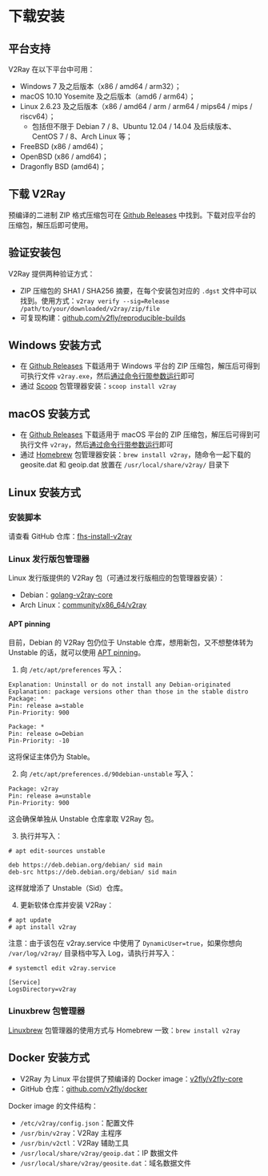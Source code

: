 # 下载安装

## 平台支持

V2Ray 在以下平台中可用：

* Windows 7 及之后版本（x86 / amd64 / arm32）；
* macOS 10.10 Yosemite 及之后版本（amd6 / arm64）；
* Linux 2.6.23 及之后版本（x86 / amd64 / arm / arm64 / mips64 / mips / riscv64）；
  * 包括但不限于 Debian 7 / 8、Ubuntu 12.04 / 14.04 及后续版本、CentOS 7 / 8、Arch Linux 等；
* FreeBSD (x86 / amd64)；
* OpenBSD (x86 / amd64)；
* Dragonfly BSD (amd64)；

## 下载 V2Ray

预编译的二进制 ZIP 格式压缩包可在 [Github Releases](https://github.com/v2fly/v2ray-core/releases) 中找到。下载对应平台的压缩包，解压后即可使用。

## 验证安装包

V2Ray 提供两种验证方式：

* ZIP 压缩包的 SHA1 / SHA256 摘要，在每个安装包对应的 `.dgst` 文件中可以找到。使用方式：`v2ray verify --sig=Release /path/to/your/downloaded/v2ray/zip/file`
* 可复现构建：[github.com/v2fly/reproducible-builds](https://github.com/v2fly/reproducible-builds)

## Windows 安装方式

* 在 [Github Releases](https://github.com/v2fly/v2ray-core/releases) 下载适用于 Windows 平台的 ZIP 压缩包，解压后可得到可执行文件 `v2ray.exe`，然后[通过命令行带参数运行](command.md)即可
* 通过 [Scoop](https://scoop.sh) 包管理器安装：`scoop install v2ray`

## macOS 安装方式

* 在 [Github Releases](https://github.com/v2fly/v2ray-core/releases) 下载适用于 macOS 平台的 ZIP 压缩包，解压后可得到可执行文件 `v2ray`，然后[通过命令行带参数运行](command.md)即可
* 通过 [Homebrew](https://brew.sh) 包管理器安装：`brew install v2ray`，随命令一起下载的 geosite.dat 和 geoip.dat 放置在 `/usr/local/share/v2ray/` 目录下

## Linux 安装方式

### 安装脚本

请查看 GitHub 仓库：[fhs-install-v2ray](https://github.com/v2fly/fhs-install-v2ray)

### Linux 发行版包管理器

Linux 发行版提供的 V2Ray 包（可通过发行版相应的包管理器安装）：

* Debian：[golang-v2ray-core](https://tracker.debian.org/pkg/golang-v2ray-core)
* Arch Linux：[community/x86_64/v2ray](https://www.archlinux.org/packages/community/x86_64/v2ray/)

#### APT pinning

目前，Debian 的 V2Ray 包仍位于 Unstable 仓库，想用新包，又不想整体转为 Unstable 的话，就可以使用 [APT pinning](https://wiki.debian.org/AptConfiguration)。

1. 向 `/etc/apt/preferences` 写入：

```
Explanation: Uninstall or do not install any Debian-originated
Explanation: package versions other than those in the stable distro
Package: *
Pin: release a=stable
Pin-Priority: 900

Package: *
Pin: release o=Debian
Pin-Priority: -10
```

这将保证主体仍为 Stable。

2. 向 `/etc/apt/preferences.d/90debian-unstable` 写入：

```
Package: v2ray
Pin: release a=unstable
Pin-Priority: 900
```

这会确保单独从 Unstable 仓库拿取 V2Ray 包。

3. 执行并写入：

```
# apt edit-sources unstable

deb https://deb.debian.org/debian/ sid main
deb-src https://deb.debian.org/debian/ sid main
```

这样就增添了 Unstable（Sid）仓库。

4. 更新软体仓库并安装 V2Ray：

```
# apt update
# apt install v2ray
```

注意：由于该包在 v2ray.service 中使用了 `DynamicUser=true`，如果你想向 `/var/log/v2ray/` 目录档中写入 Log，请执行并写入：

```
# systemctl edit v2ray.service

[Service]
LogsDirectory=v2ray
```

### Linuxbrew 包管理器

[Linuxbrew](https://github.com/Homebrew/linuxbrew-core) 包管理器的使用方式与 Homebrew 一致：`brew install v2ray`

## Docker 安装方式

* V2Ray 为 Linux 平台提供了预编译的 Docker image：[v2fly/v2fly-core](https://hub.docker.com/r/v2fly/v2fly-core)
* GitHub 仓库：[github.com/v2fly/docker](https://github.com/v2fly/docker)

Docker image 的文件结构：

* `/etc/v2ray/config.json`：配置文件
* `/usr/bin/v2ray`：V2Ray 主程序
* `/usr/bin/v2ctl`：V2Ray 辅助工具
* `/usr/local/share/v2ray/geoip.dat`：IP 数据文件
* `/usr/local/share/v2ray/geosite.dat`：域名数据文件
